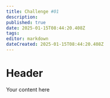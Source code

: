 ```yaml
---
title: Challenge #01
description: 
published: true
date: 2025-01-15T08:44:20.408Z
tags: 
editor: markdown
dateCreated: 2025-01-15T08:44:20.408Z
---
```


# Header
Your content here